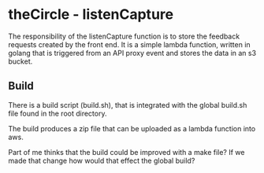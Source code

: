 # theCircle - listenCapture

The responsibility of the listenCapture function is to store the feedback requests created by the front end.  It is a simple lambda function, written in golang that is triggered from an API proxy event and stores the data in an s3 bucket.

## Build

There is a build script (build.sh), that is integrated with the global build.sh file found in the root directory.

The build produces a zip file that can be uploaded as a lambda function into aws.

Part of me thinks that the build could be improved with a make file?  If we made that change how would that effect the global build?
